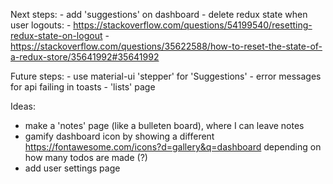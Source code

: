 Next steps:
    - add 'suggestions' on dashboard
    - delete redux state when user logouts: 
      - https://stackoverflow.com/questions/54199540/resetting-redux-state-on-logout
      - https://stackoverflow.com/questions/35622588/how-to-reset-the-state-of-a-redux-store/35641992#35641992

Future steps:
    - use material-ui 'stepper' for 'Suggestions'
    - error messages for api failing in toasts
    - 'lists' page

Ideas:
  - make a 'notes' page (like a bulleten board), where I can leave notes
  - gamify dashboard icon by showing a different https://fontawesome.com/icons?d=gallery&q=dashboard depending on how many todos are made (?)
  - add user settings page 